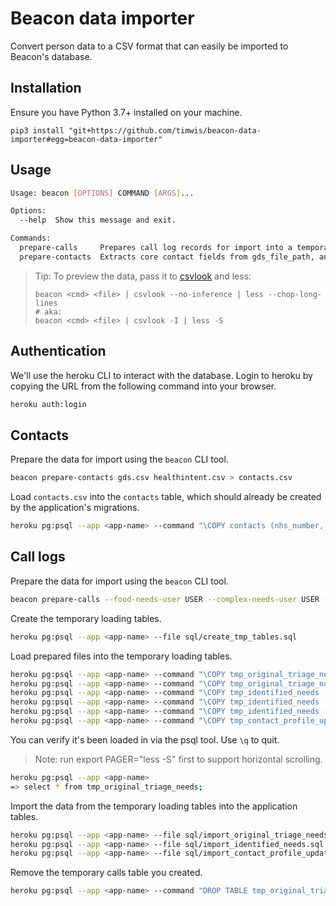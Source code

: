 # Beacon data importer
Convert person data to a CSV format that can easily be imported
to Beacon's database.

## Installation

Ensure you have Python 3.7+ installed on your machine.

```
pip3 install "git+https://github.com/timwis/beacon-data-importer#egg=beacon-data-importer"
```

## Usage

```bash
Usage: beacon [OPTIONS] COMMAND [ARGS]...

Options:
  --help  Show this message and exit.

Commands:
  prepare-calls     Prepares call log records for import into a temporary...
  prepare-contacts  Extracts core contact fields from gds_file_path, and...
```

> Tip: To preview the data, pass it to [csvlook][csvlook] and less:
>
> ```
> beacon <cmd> <file> | csvlook --no-inference | less --chop-long-lines
> # aka:
> beacon <cmd> <file> | csvlook -I | less -S
> ```

## Authentication

We'll use the heroku CLI to interact with the database. Login to heroku by copying the URL from the following command into your browser.

```bash
heroku auth:login
```

## Contacts

Prepare the data for import using the `beacon` CLI tool.

```bash
beacon prepare-contacts gds.csv healthintent.csv > contacts.csv
```

Load `contacts.csv` into the `contacts` table, which should already be created by the application's migrations.

```bash
heroku pg:psql --app <app-name> --command "\COPY contacts (nhs_number, first_name, middle_names, surname, address, postcode, telephone, mobile, date_of_birth, created_at, updated_at, gds_import_data) FROM contacts.csv DELIMITER ',' CSV HEADER"
```

## Call logs

Prepare the data for import using the `beacon` CLI tool.

```bash
beacon prepare-calls --food-needs-user USER --complex-needs-user USER --simple-needs-user USER --output-dir ./output calls.csv
```

Create the temporary loading tables.

```bash
heroku pg:psql --app <app-name> --file sql/create_tmp_tables.sql
```

Load prepared files into the temporary loading tables.

```bash
heroku pg:psql --app <app-name> --command "\COPY tmp_original_triage_needs (nhs_number, category, name, created_at, updated_at, completed_on) FROM original_triage_needs.csv DELIMITER ',' CSV HEADER"
heroku pg:psql --app <app-name> --command "\COPY tmp_original_triage_notes (nhs_number, category, body, created_at, updated_at, import_data) FROM original_triage_notes.csv DELIMITER ',' CSV HEADER"
heroku pg:psql --app <app-name> --command "\COPY tmp_identified_needs (nhs_number, category, name, created_at, updated_at, completed_on, supplemental_data, user_id) FROM food_needs.csv DELIMITER ',' CSV HEADER"
heroku pg:psql --app <app-name> --command "\COPY tmp_identified_needs (nhs_number, category, name, created_at, updated_at, start_on) FROM callback_needs.csv DELIMITER ',' CSV HEADER"
heroku pg:psql --app <app-name> --command "\COPY tmp_identified_needs (nhs_number, category, name, created_at, updated_at, user_id) FROM remaining_needs.csv DELIMITER ',' CSV HEADER"
heroku pg:psql --app <app-name> --command "\COPY tmp_contact_profile_updates (nhs_number, additional_info, delivery_details, dietary_details, has_covid_symptoms) FROM contact_profile_updates.csv DELIMITER ',' CSV HEADER"
```

You can verify it's been loaded in via the psql tool. Use `\q` to quit.

> Note: run export PAGER="less -S" first to support horizontal scrolling.

```bash
heroku pg:psql --app <app-name>
=> select * from tmp_original_triage_needs;
```

Import the data from the temporary loading tables into the application tables.

```bash
heroku pg:psql --app <app-name> --file sql/import_original_triage_needs_and_notes.sql
heroku pg:psql --app <app-name> --file sql/import_identified_needs.sql
heroku pg:psql --app <app-name> --file sql/import_contact_profile_updates.sql
```

Remove the temporary calls table you created.

```bash
heroku pg:psql --app <app-name> --command "DROP TABLE tmp_original_triage_needs, tmp_original_triage_notes, tmp_identified_needs, tmp_contact_profile_updates"
```

[csvlook]: https://csvkit.readthedocs.io/en/latest/scripts/csvlook.html
